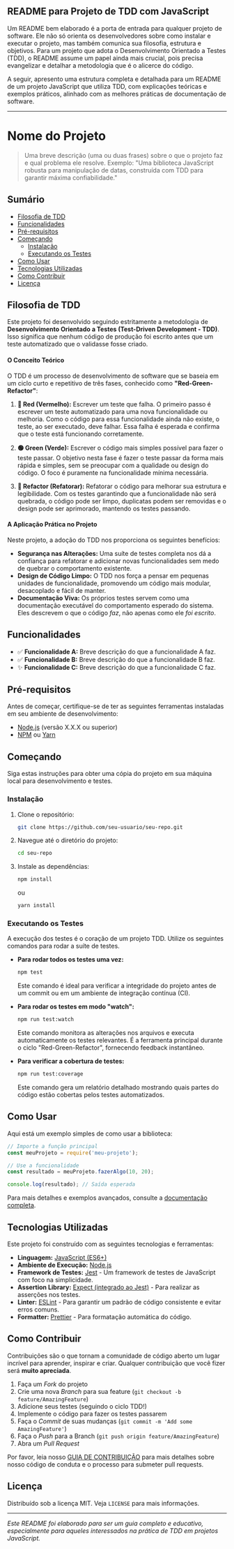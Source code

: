 ## README para Projeto de TDD com JavaScript

Um README bem elaborado é a porta de entrada para qualquer projeto de software. Ele não só orienta os desenvolvedores sobre como instalar e executar o projeto, mas também comunica sua filosofia, estrutura e objetivos. Para um projeto que adota o Desenvolvimento Orientado a Testes (TDD), o README assume um papel ainda mais crucial, pois precisa evangelizar e detalhar a metodologia que é o alicerce do código.

A seguir, apresento uma estrutura completa e detalhada para um README de um projeto JavaScript que utiliza TDD, com explicações teóricas e exemplos práticos, alinhado com as melhores práticas de documentação de software.

-----

# Nome do Projeto

> Uma breve descrição (uma ou duas frases) sobre o que o projeto faz e qual problema ele resolve. Exemplo: "Uma biblioteca JavaScript robusta para manipulação de datas, construída com TDD para garantir máxima confiabilidade."

## Sumário

  - [Filosofia de TDD](https://www.google.com/search?q=%23filosofia-de-tdd)
  - [Funcionalidades](https://www.google.com/search?q=%23funcionalidades)
  - [Pré-requisitos](https://www.google.com/search?q=%23pr%C3%A9-requisitos)
  - [Começando](https://www.google.com/search?q=%23come%C3%A7ando)
      - [Instalação](https://www.google.com/search?q=%23instala%C3%A7%C3%A3o)
      - [Executando os Testes](https://www.google.com/search?q=%23executando-os-testes)
  - [Como Usar](https://www.google.com/search?q=%23como-usar)
  - [Tecnologias Utilizadas](https://www.google.com/search?q=%23tecnologias-utilizadas)
  - [Como Contribuir](https://www.google.com/search?q=%23como-contribuir)
  - [Licença](https://www.google.com/search?q=%23licen%C3%A7a)

## Filosofia de TDD

Este projeto foi desenvolvido seguindo estritamente a metodologia de **Desenvolvimento Orientado a Testes (Test-Driven Development - TDD)**. Isso significa que nenhum código de produção foi escrito antes que um teste automatizado que o validasse fosse criado.

#### O Conceito Teórico

O TDD é um processo de desenvolvimento de software que se baseia em um ciclo curto e repetitivo de três fases, conhecido como **"Red-Green-Refactor"**:

1.  **🔴 Red (Vermelho):** Escrever um teste que falha. O primeiro passo é escrever um teste automatizado para uma nova funcionalidade ou melhoria. Como o código para essa funcionalidade ainda não existe, o teste, ao ser executado, deve falhar. Essa falha é esperada e confirma que o teste está funcionando corretamente.

2.  **🟢 Green (Verde):** Escrever o código mais simples possível para fazer o teste passar. O objetivo nesta fase é fazer o teste passar da forma mais rápida e simples, sem se preocupar com a qualidade ou design do código. O foco é puramente na funcionalidade mínima necessária.

3.  **🔵 Refactor (Refatorar):** Refatorar o código para melhorar sua estrutura e legibilidade. Com os testes garantindo que a funcionalidade não será quebrada, o código pode ser limpo, duplicatas podem ser removidas e o design pode ser aprimorado, mantendo os testes passando.

#### A Aplicação Prática no Projeto

Neste projeto, a adoção do TDD nos proporciona os seguintes benefícios:

  * **Segurança nas Alterações:** Uma suíte de testes completa nos dá a confiança para refatorar e adicionar novas funcionalidades sem medo de quebrar o comportamento existente.
  * **Design de Código Limpo:** O TDD nos força a pensar em pequenas unidades de funcionalidade, promovendo um código mais modular, desacoplado e fácil de manter.
  * **Documentação Viva:** Os próprios testes servem como uma documentação executável do comportamento esperado do sistema. Eles descrevem o que o código *faz*, não apenas como ele *foi escrito*.

## Funcionalidades

  * ✅ **Funcionalidade A:** Breve descrição do que a funcionalidade A faz.
  * ✅ **Funcionalidade B:** Breve descrição do que a funcionalidade B faz.
  * ✨ **Funcionalidade C:** Breve descrição do que a funcionalidade C faz.

## Pré-requisitos

Antes de começar, certifique-se de ter as seguintes ferramentas instaladas em seu ambiente de desenvolvimento:

  * [Node.js](https://nodejs.org/) (versão X.X.X ou superior)
  * [NPM](https://www.npmjs.com/) ou [Yarn](https://yarnpkg.com/)

## Começando

Siga estas instruções para obter uma cópia do projeto em sua máquina local para desenvolvimento e testes.

### Instalação

1.  Clone o repositório:
    ```sh
    git clone https://github.com/seu-usuario/seu-repo.git
    ```
2.  Navegue até o diretório do projeto:
    ```sh
    cd seu-repo
    ```
3.  Instale as dependências:
    ```sh
    npm install
    ```
    ou
    ```sh
    yarn install
    ```

### Executando os Testes

A execução dos testes é o coração de um projeto TDD. Utilize os seguintes comandos para rodar a suíte de testes.

  * **Para rodar todos os testes uma vez:**

    ```sh
    npm test
    ```

    Este comando é ideal para verificar a integridade do projeto antes de um commit ou em um ambiente de integração contínua (CI).

  * **Para rodar os testes em modo "watch":**

    ```sh
    npm run test:watch
    ```

    Este comando monitora as alterações nos arquivos e executa automaticamente os testes relevantes. É a ferramenta principal durante o ciclo "Red-Green-Refactor", fornecendo feedback instantâneo.

  * **Para verificar a cobertura de testes:**

    ```sh
    npm run test:coverage
    ```

    Este comando gera um relatório detalhado mostrando quais partes do código estão cobertas pelos testes automatizados.

## Como Usar

Aqui está um exemplo simples de como usar a biblioteca:

```javascript
// Importe a função principal
const meuProjeto = require('meu-projeto');

// Use a funcionalidade
const resultado = meuProjeto.fazerAlgo(10, 20);

console.log(resultado); // Saída esperada
```

Para mais detalhes e exemplos avançados, consulte a [documentação completa](https://www.google.com/search?q=LINK_PARA_DOCS).

## Tecnologias Utilizadas

Este projeto foi construído com as seguintes tecnologias e ferramentas:

  * **Linguagem:** [JavaScript (ES6+)](https://www.ecma-international.org/)
  * **Ambiente de Execução:** [Node.js](https://nodejs.org/)
  * **Framework de Testes:** [Jest](https://jestjs.io/) - Um framework de testes de JavaScript com foco na simplicidade.
  * **Assertion Library:** [Expect (integrado ao Jest)](https://jestjs.io/docs/expect) - Para realizar as asserções nos testes.
  * **Linter:** [ESLint](https://eslint.org/) - Para garantir um padrão de código consistente e evitar erros comuns.
  * **Formatter:** [Prettier](https://prettier.io/) - Para formatação automática do código.

## Como Contribuir

Contribuições são o que tornam a comunidade de código aberto um lugar incrível para aprender, inspirar e criar. Qualquer contribuição que você fizer será **muito apreciada**.

1.  Faça um *Fork* do projeto
2.  Crie uma nova *Branch* para sua feature (`git checkout -b feature/AmazingFeature`)
3.  Adicione seus testes (seguindo o ciclo TDD\!)
4.  Implemente o código para fazer os testes passarem
5.  Faça o *Commit* de suas mudanças (`git commit -m 'Add some AmazingFeature'`)
6.  Faça o *Push* para a Branch (`git push origin feature/AmazingFeature`)
7.  Abra um *Pull Request*

Por favor, leia nosso [GUIA DE CONTRIBUIÇÃO](https://www.google.com/search?q=CONTRIBUTING.md) para mais detalhes sobre nosso código de conduta e o processo para submeter pull requests.

## Licença

Distribuído sob a licença MIT. Veja `LICENSE` para mais informações.

-----

*Este README foi elaborado para ser um guia completo e educativo, especialmente para aqueles interessados na prática de TDD em projetos JavaScript.*

